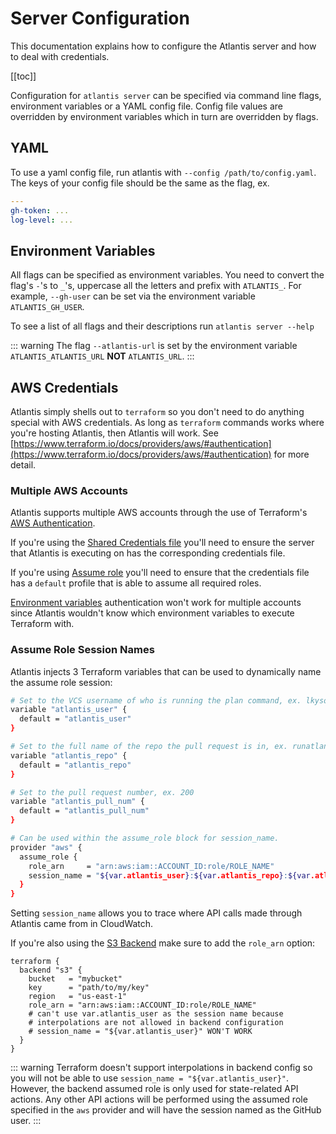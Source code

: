 # Server Configuration
This documentation explains how to configure the Atlantis server and how to deal
with credentials.

[[toc]]

Configuration for `atlantis server` can be specified via command line flags, environment variables or a YAML config file.
Config file values are overridden by environment variables which in turn are overridden by flags.

## YAML
To use a yaml config file, run atlantis with `--config /path/to/config.yaml`.
The keys of your config file should be the same as the flag, ex.
```yaml
---
gh-token: ...
log-level: ...
```

## Environment Variables
All flags can be specified as environment variables. You need to convert the flag's `-`'s to `_`'s, uppercase all the letters and prefix with `ATLANTIS_`.
For example, `--gh-user` can be set via the environment variable `ATLANTIS_GH_USER`.

To see a list of all flags and their descriptions run `atlantis server --help`

::: warning
The flag `--atlantis-url` is set by the environment variable `ATLANTIS_ATLANTIS_URL` **NOT** `ATLANTIS_URL`.
:::

## AWS Credentials
Atlantis simply shells out to `terraform` so you don't need to do anything special with AWS credentials.
As long as `terraform` commands works where you're hosting Atlantis, then Atlantis will work.
See [https://www.terraform.io/docs/providers/aws/#authentication](https://www.terraform.io/docs/providers/aws/#authentication) for more detail.

### Multiple AWS Accounts
Atlantis supports multiple AWS accounts through the use of Terraform's
[AWS Authentication](https://www.terraform.io/docs/providers/aws/#authentication).

If you're using the [Shared Credentials file](https://www.terraform.io/docs/providers/aws/#shared-credentials-file)
you'll need to ensure the server that Atlantis is executing on has the corresponding credentials file.

If you're using [Assume role](https://www.terraform.io/docs/providers/aws/#assume-role)
you'll need to ensure that the credentials file has a `default` profile that is able
to assume all required roles.

[Environment variables](https://www.terraform.io/docs/providers/aws/#environment-variables) authentication
won't work for multiple accounts since Atlantis wouldn't know which environment variables to execute
Terraform with.

### Assume Role Session Names
Atlantis injects 3 Terraform variables that can be used to dynamically name the assume role
session:

```bash
# Set to the VCS username of who is running the plan command, ex. lkysow
variable "atlantis_user" {
  default = "atlantis_user"
}

# Set to the full name of the repo the pull request is in, ex. runatlantis/atlantis
variable "atlantis_repo" {
  default = "atlantis_repo"
}

# Set to the pull request number, ex. 200
variable "atlantis_pull_num" {
  default = "atlantis_pull_num"
}

# Can be used within the assume_role block for session_name.
provider "aws" {
  assume_role {
    role_arn     = "arn:aws:iam::ACCOUNT_ID:role/ROLE_NAME"
    session_name = "${var.atlantis_user}:${var.atlantis_repo}:${var.atlantis_pull_num}"
  }
}
```

Setting `session_name` allows you to trace where API calls made through Atlantis came from in
CloudWatch.

If you're also using the [S3 Backend](https://www.terraform.io/docs/backends/types/s3.html)
make sure to add the `role_arn` option:

```hcl
terraform {
  backend "s3" {
    bucket   = "mybucket"
    key      = "path/to/my/key"
    region   = "us-east-1"
    role_arn = "arn:aws:iam::ACCOUNT_ID:role/ROLE_NAME"
    # can't use var.atlantis_user as the session name because
    # interpolations are not allowed in backend configuration
    # session_name = "${var.atlantis_user}" WON'T WORK
  }
}
```

::: warning
Terraform doesn't support interpolations in backend config so you will not be
able to use `session_name = "${var.atlantis_user}"`. However, the backend assumed
role is only used for state-related API actions. Any other API actions will be performed using
the assumed role specified in the `aws` provider and will have the session named as the GitHub user.
:::

